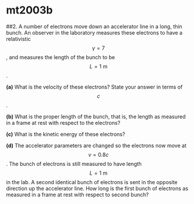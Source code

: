 # mt2003b

##2.
A number of electrons move down an accelerator line in a long, thin bunch. An observer in the laboratory measures these electrons to have a relativistic $$\gamma=7$$, and measures the length of the bunch to be $$L=1\:\text{m}$$.

**(a)** What is the velocity of these electrons? State your answer in terms of $$c$$.

**(b)** What is the proper length of the bunch, that is, the length as measured in a frame at rest with respect to the electrons?

**(c)** What is the kinetic energy of these electrons?

**(d)** The accelerator parameters are changed so the electrons now move at $$v=0.8c$$. The bunch of
electrons is still measured to have length $$L=1\:\text{m}$$ in the lab. A second identical bunch of electrons is sent in the opposite direction up the accelerator line. How long is the first bunch of electrons as measured in a frame at rest with respect to second bunch?